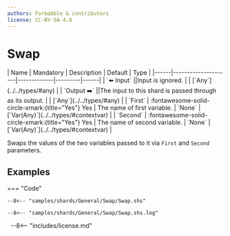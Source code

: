 ```yaml
---
authors: Formabble & contributors
license: CC-BY-SA-4.0
---
```



# Swap

<div class="sh-parameters" markdown="1">
| Name | Mandatory | Description | Default | Type |
|------|---------------------|-------------|---------|------|
| `⬅️ Input` ||Input is ignored. | | [`Any`](../../types/#any) |
| `Output ➡️` ||The input to this shard is passed through as its output. | | [`Any`](../../types/#any) |
| `First` | :fontawesome-solid-circle-xmark:{title="Yes"} Yes  | The name of first variable. | `None` | [`Var(Any)`](../../types/#contextvar) |
| `Second` | :fontawesome-solid-circle-xmark:{title="Yes"} Yes  | The name of second variable. | `None` | [`Var(Any)`](../../types/#contextvar) |

</div>

Swaps the values of the two variables passed to it via `First` and `Second` parameters.

## Examples

=== "Code"

  ```x86asm linenums="1"
  --8<-- "samples/shards/General/Swap/Swap.shs"
  ```

  ```
  --8<-- "samples/shards/General/Swap/Swap.shs.log"
  ```
&nbsp;
--8<-- "includes/license.md"

